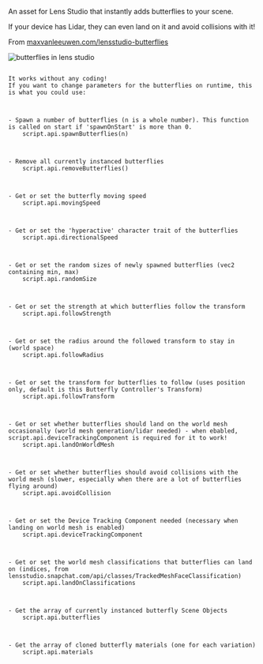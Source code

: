 An asset for Lens Studio that instantly adds butterflies to your scene.

If your device has Lidar, they can even land on it and avoid collisions with it!



From [maxvanleeuwen.com/lensstudio-butterflies](https://maxvanleeuwen.com/lensstudio-butterflies)



![butterflies in lens studio](https://maxvanleeuwen.com/wp-content/uploads/Butterflies_thumb.gif)



<pre><code>
It works without any coding!
If you want to change parameters for the butterflies on runtime, this is what you could use:



- Spawn a number of butterflies (n is a whole number). This function is called on start if 'spawnOnStart' is more than 0.
	script.api.spawnButterflies(n)



- Remove all currently instanced butterflies
	script.api.removeButterflies()



- Get or set the butterfly moving speed
	script.api.movingSpeed



- Get or set the 'hyperactive' character trait of the butterflies
	script.api.directionalSpeed



- Get or set the random sizes of newly spawned butterflies (vec2 containing min, max)
	script.api.randomSize



- Get or set the strength at which butterflies follow the transform
	script.api.followStrength



- Get or set the radius around the followed transform to stay in (world space)
	script.api.followRadius



- Get or set the transform for butterflies to follow (uses position only, default is this Butterfly Controller's Transform)
	script.api.followTransform



- Get or set whether butterflies should land on the world mesh occasionally (world mesh generation/lidar needed) - when ebabled, script.api.deviceTrackingComponent is required for it to work!
	script.api.landOnWorldMesh



- Get or set whether butterflies should avoid collisions with the world mesh (slower, especially when there are a lot of butterflies flying around)
	script.api.avoidCollision



- Get or set the Device Tracking Component needed (necessary when landing on world mesh is enabled)
	script.api.deviceTrackingComponent



- Get or set the world mesh classifications that butterflies can land on (indices, from lensstudio.snapchat.com/api/classes/TrackedMeshFaceClassification)
	script.api.landOnClassifications



- Get the array of currently instanced butterfly Scene Objects
	script.api.butterflies



- Get the array of cloned butterfly materials (one for each variation)
	script.api.materials
